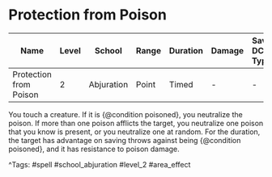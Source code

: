 # Protection from Poison

| Name | Level | School | Range | Duration | Damage | Save DC & Type |
|------|-------|--------|-------|----------|--------|----------------|
| Protection from Poison | 2 | Abjuration | Point | Timed | - | - |

You touch a creature. If it is {@condition poisoned}, you neutralize the poison. If more than one poison afflicts the target, you neutralize one poison that you know is present, or you neutralize one at random. For the duration, the target has advantage on saving throws against being {@condition poisoned}, and it has resistance to poison damage.

^Tags: #spell #school_abjuration #level_2 #area_effect